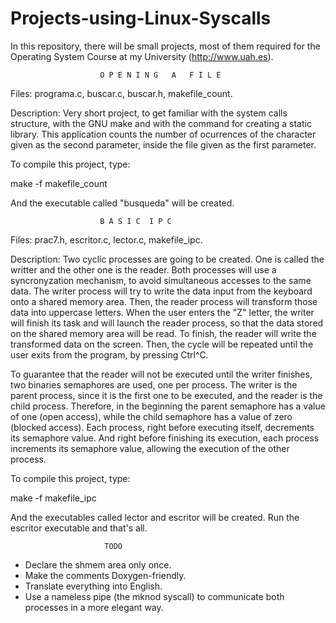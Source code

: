 Projects-using-Linux-Syscalls
=============================

In this repository, there will be small projects, most of them required for the Operating System Course 
at my University (http://www.uah.es).


                        O P E N I N G   A   F I L E

Files: programa.c, buscar.c, buscar.h, makefile_count. 

Description: Very short project, to get familiar with the system calls structure, with the GNU make and with the command for creating a static library.
This application counts the number of ocurrences of the character given as the second parameter, 
 inside the file given as the first parameter.


To compile this project, type:

make -f makefile_count

And the executable called "busqueda" will be created.


                        B A S I C  I P C
                        
Files: prac7.h, escritor.c, lector.c, makefile_ipc.

Description: Two cyclic processes are going to be created. One is called the writter and the other one
is the reader. Both processes will use a syncronyzation mechanism, to avoid simultaneous accesses to 
the same data. The writer process will try to write the data input from the keyboard onto a shared memory area.
Then, the reader process will transform those data into uppercase letters. When the user enters the "Z" letter, 
the writer will finish its task and will launch the reader process, so that the data stored on the shared memory
area will be read. To finish, the reader will write the transformed data on the screen. Then, the cycle will be 
repeated until the user exits from the program, by pressing Ctrl^C. 

To guarantee that the reader will not be executed until the writer finishes, two binaries semaphores are used, one per process. The writer is the parent process, since it is the first one to be executed, and the reader is the child process. Therefore, in the beginning the parent semaphore has a value of one (open access), while the child semaphore has a value of zero (blocked access). Each process, right before executing itself, decrements its semaphore value. And right before finishing its execution, each process increments its semaphore value, allowing the execution of the other process.
 

To compile this project, type:

make -f makefile_ipc

And the executables called lector and escritor will be created. Run the escritor executable and that's all.

                         TODO

- Declare the shmem area only once.
- Make the comments Doxygen-friendly.
- Translate everything into English.
- Use a nameless pipe (the mknod syscall) to communicate both processes in a more elegant way.
